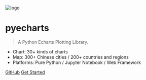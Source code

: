 ![logo](https://user-images.githubusercontent.com/19553554/34926690-2bac6002-f9ec-11e7-8b30-aceef8a814e3.png)

# pyecharts

> A Python Echarts Plotting Library.

* Chart: 30+ kinds of charts
* Map: 300+ Chinese cities / 200+ countries and regions
* Platforms: Pure Python / Jupyter Notebook / Web Framework


[GitHub](https://github.com/pyecharts/pyecharts/)
[Get Started](zh-cn/intro)
